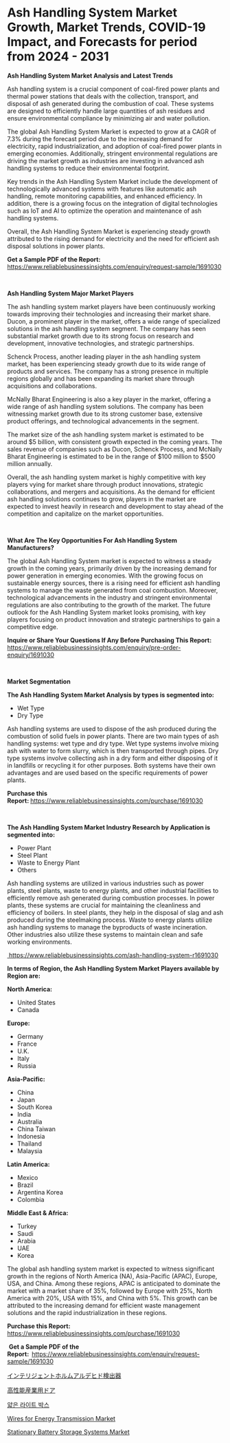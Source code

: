 <p><h1>Ash Handling System Market Growth, Market Trends, COVID-19 Impact, and Forecasts for period from 2024 - 2031</h1></p><p><strong>Ash Handling System Market Analysis and Latest Trends</strong></p>
<p><p>Ash handling system is a crucial component of coal-fired power plants and thermal power stations that deals with the collection, transport, and disposal of ash generated during the combustion of coal. These systems are designed to efficiently handle large quantities of ash residues and ensure environmental compliance by minimizing air and water pollution.</p><p>The global Ash Handling System Market is expected to grow at a CAGR of 7.3% during the forecast period due to the increasing demand for electricity, rapid industrialization, and adoption of coal-fired power plants in emerging economies. Additionally, stringent environmental regulations are driving the market growth as industries are investing in advanced ash handling systems to reduce their environmental footprint.</p><p>Key trends in the Ash Handling System Market include the development of technologically advanced systems with features like automatic ash handling, remote monitoring capabilities, and enhanced efficiency. In addition, there is a growing focus on the integration of digital technologies such as IoT and AI to optimize the operation and maintenance of ash handling systems.</p><p>Overall, the Ash Handling System Market is experiencing steady growth attributed to the rising demand for electricity and the need for efficient ash disposal solutions in power plants.</p></p>
<p><strong>Get a Sample PDF of the Report:&nbsp;</strong> <a href="https://www.reliablebusinessinsights.com/enquiry/request-sample/1691030">https://www.reliablebusinessinsights.com/enquiry/request-sample/1691030</a></p>
<p>&nbsp;</p>
<p><strong>Ash Handling System Major Market Players</strong></p>
<p><p>The ash handling system market players have been continuously working towards improving their technologies and increasing their market share. Ducon, a prominent player in the market, offers a wide range of specialized solutions in the ash handling system segment. The company has seen substantial market growth due to its strong focus on research and development, innovative technologies, and strategic partnerships.</p><p>Schenck Process, another leading player in the ash handling system market, has been experiencing steady growth due to its wide range of products and services. The company has a strong presence in multiple regions globally and has been expanding its market share through acquisitions and collaborations.</p><p>McNally Bharat Engineering is also a key player in the market, offering a wide range of ash handling system solutions. The company has been witnessing market growth due to its strong customer base, extensive product offerings, and technological advancements in the segment.</p><p>The market size of the ash handling system market is estimated to be around $5 billion, with consistent growth expected in the coming years. The sales revenue of companies such as Ducon, Schenck Process, and McNally Bharat Engineering is estimated to be in the range of $100 million to $500 million annually.</p><p>Overall, the ash handling system market is highly competitive with key players vying for market share through product innovations, strategic collaborations, and mergers and acquisitions. As the demand for efficient ash handling solutions continues to grow, players in the market are expected to invest heavily in research and development to stay ahead of the competition and capitalize on the market opportunities.</p></p>
<p>&nbsp;</p>
<p><strong>What Are The Key Opportunities For Ash Handling System Manufacturers?</strong></p>
<p><p>The global Ash Handling System market is expected to witness a steady growth in the coming years, primarily driven by the increasing demand for power generation in emerging economies. With the growing focus on sustainable energy sources, there is a rising need for efficient ash handling systems to manage the waste generated from coal combustion. Moreover, technological advancements in the industry and stringent environmental regulations are also contributing to the growth of the market. The future outlook for the Ash Handling System market looks promising, with key players focusing on product innovation and strategic partnerships to gain a competitive edge.</p></p>
<p><strong>Inquire or Share Your Questions If Any Before Purchasing This Report:</strong> <a href="https://www.reliablebusinessinsights.com/enquiry/pre-order-enquiry/1691030">https://www.reliablebusinessinsights.com/enquiry/pre-order-enquiry/1691030</a></p>
<p>&nbsp;</p>
<p><strong>Market Segmentation</strong></p>
<p><strong>The Ash Handling System Market Analysis by types is segmented into:</strong></p>
<p><ul><li>Wet Type</li><li>Dry Type</li></ul></p>
<p><p>Ash handling systems are used to dispose of the ash produced during the combustion of solid fuels in power plants. There are two main types of ash handling systems: wet type and dry type. Wet type systems involve mixing ash with water to form slurry, which is then transported through pipes. Dry type systems involve collecting ash in a dry form and either disposing of it in landfills or recycling it for other purposes. Both systems have their own advantages and are used based on the specific requirements of power plants.</p></p>
<p><strong>Purchase this Report:&nbsp;</strong><a href="https://www.reliablebusinessinsights.com/purchase/1691030">https://www.reliablebusinessinsights.com/purchase/1691030</a></p>
<p>&nbsp;</p>
<p><strong>The Ash Handling System Market Industry Research by Application is segmented into:</strong></p>
<p><ul><li>Power Plant</li><li>Steel Plant</li><li>Waste to Energy Plant</li><li>Others</li></ul></p>
<p><p>Ash handling systems are utilized in various industries such as power plants, steel plants, waste to energy plants, and other industrial facilities to efficiently remove ash generated during combustion processes. In power plants, these systems are crucial for maintaining the cleanliness and efficiency of boilers. In steel plants, they help in the disposal of slag and ash produced during the steelmaking process. Waste to energy plants utilize ash handling systems to manage the byproducts of waste incineration. Other industries also utilize these systems to maintain clean and safe working environments.</p></p>
<p><a href="https://www.reliablebusinessinsights.com/ash-handling-system-r1691030">&nbsp;https://www.reliablebusinessinsights.com/ash-handling-system-r1691030</a></p>
<p><strong>In terms of Region, the Ash Handling System Market Players available by Region are:</strong></p>
<p>
    <p> <strong> North America: </strong>
        <ul>
            <li>United States</li>
            <li>Canada</li>
        </ul>
        </p> 
    <p> <strong> Europe: </strong>
        <ul>
            <li>Germany</li>
            <li>France</li>
            <li>U.K.</li>
            <li>Italy</li>
            <li>Russia</li>
        </ul>
        </p> 
    <p> <strong> Asia-Pacific: </strong>
        <ul>
            <li>China</li>
            <li>Japan</li>
            <li>South Korea</li>
            <li>India</li>
            <li>Australia</li>
            <li>China Taiwan</li>
            <li>Indonesia</li>
            <li>Thailand</li>
            <li>Malaysia</li>
        </ul>
        </p> 
    <p> <strong> Latin America: </strong>
        <ul>
            <li>Mexico</li>
            <li>Brazil</li>
            <li>Argentina Korea</li>
            <li>Colombia</li>
        </ul>
        </p> 
    <p> <strong> Middle East & Africa: </strong>
        <ul>
            <li>Turkey</li>
            <li>Saudi</li>
            <li>Arabia</li>
            <li>UAE</li>
            <li>Korea</li>
        </ul>
    </p>
    </p>
<p><p>The global ash handling system market is expected to witness significant growth in the regions of North America (NA), Asia-Pacific (APAC), Europe, USA, and China. Among these regions, APAC is anticipated to dominate the market with a market share of 35%, followed by Europe with 25%, North America with 20%, USA with 15%, and China with 5%. This growth can be attributed to the increasing demand for efficient waste management solutions and the rapid industrialization in these regions.</p></p>
<p><strong>Purchase this Report: </strong><a href="https://www.reliablebusinessinsights.com/purchase/1691030">https://www.reliablebusinessinsights.com/purchase/1691030</a></p>
<p>&nbsp;<strong>Get a Sample PDF of the Report:&nbsp;&nbsp;</strong><a href="https://www.reliablebusinessinsights.com/enquiry/request-sample/1691030">https://www.reliablebusinessinsights.com/enquiry/request-sample/1691030</a></p>
<p><strong></strong></p>
<p><p><a href="https://github.com/LizaHeller2023/Market-Research-Report-List-1/blob/main/6186530152334.md">インテリジェントホルムアルデヒド検出器</a></p><p><a href="https://medium.com/@wilmerwalsh1/%E9%AB%98%E6%80%A7%E8%83%BD%E7%94%A3%E6%A5%AD%E7%94%A8%E3%83%89%E3%82%A2%E5%B8%82%E5%A0%B4%E5%B1%95%E6%9C%9B-%E5%AE%8C%E5%85%A8%E3%81%AA%E7%94%A3%E6%A5%AD%E5%88%86%E6%9E%90-2024%E5%B9%B4%E3%81%8B%E3%82%892031%E5%B9%B4%E3%81%BE%E3%81%A7-a9213395545b">高性能産業用ドア</a></p><p><a href="https://github.com/lzuwsfreyoq70/Market-Research-Report-List-2/blob/main/3692664162303.md">얇은 라이트 박스</a></p><p><a href="https://github.com/gulaimolin/Market-Research-Report-List-5/blob/main/wires-for-energy-transmission-market.md">Wires for Energy Transmission Market</a></p><p><a href="https://github.com/RoccoManning/Market-Research-Report-List-5/blob/main/stationary-battery-storage-systems-market.md">Stationary Battery Storage Systems Market</a></p></p>